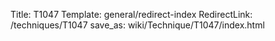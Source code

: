 Title: T1047
Template: general/redirect-index
RedirectLink: /techniques/T1047
save_as: wiki/Technique/T1047/index.html